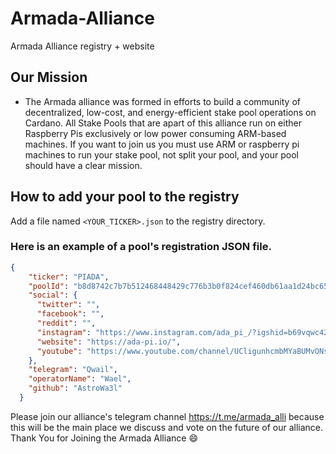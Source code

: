 # Armada-Alliance
Armada Alliance registry + website

## Our Mission
- The Armada alliance was formed in efforts to build a community of decentralized, low-cost, and energy-efficient stake pool operations on Cardano. All Stake Pools that are apart of this alliance run on either Raspberry Pis exclusively or low power consuming ARM-based machines. If you want to join us you must use ARM or raspberry pi machines to run your stake pool, not split your pool, and your pool should have a clear mission. 

## How to add your pool to the registry

Add a file named `<YOUR_TICKER>.json` to the registry directory.

### Here is an example of a pool's registration JSON file.
```json
{
    "ticker": "PIADA",
    "poolId": "b8d8742c7b7b512468448429c776b3b0f824cef460db61aa1d24bc65",
    "social": {
      "twitter": "",
      "facebook": "",
      "reddit": "",
      "instagram": "https://www.instagram.com/ada_pi_/?igshid=b69vqwc42ura",
      "website": "https://ada-pi.io/",
      "youtube": "https://www.youtube.com/channel/UCligunhcmbMYaBUMvONsKwg"
    },
    "telegram": "Qwail",
    "operatorName": "Wael",
    "github": "AstroWa3l"
  }
```
Please join our alliance's telegram channel https://t.me/armada_alli because this will be the main place we discuss and vote on the future of our alliance. Thank You for Joining the Armada Alliance :smile: